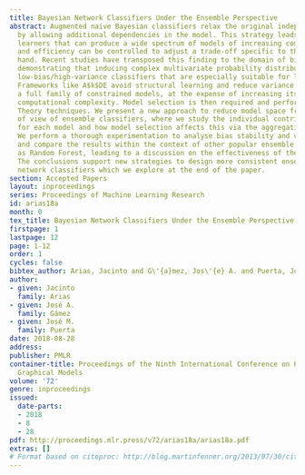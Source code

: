 ```yaml
---
title: Bayesian Network Classifiers Under the Ensemble Perspective
abstract: Augmented naive Bayesian classifiers relax the original independence assumption
  by allowing additional dependencies in the model. This strategy leads to parametrized
  learners that can produce a wide spectrum of models of increasing complexity. Expressiveness
  and efficiency can be controlled to adjust a trade-off specific to the problem at
  hand. Recent studies have transposed this finding to the domain of bias and variance,
  demonstrating that inducing complex multivariate probability distributions produces
  low-bias/high-variance classifiers that are especially suitable for large data domains.
  Frameworks like A$k$DE avoid structural learning and reduce variance by averaging
  a full family of constrained models, at the expense of increasing its spatial and
  computational complexity. Model selection is then required and performed using Information
  Theory techniques. We present a new approach to reduce model space from the point
  of view of ensemble classifiers, where we study the individual contribution to error
  for each model and how model selection affects this via the aggregation process.
  We perform a thorough experimentation to analyse bias stability and variance reduction
  and compare the results within the context of other popular ensemble models such
  as Random Forest, leading to a discussion on the effectiveness of the previous approaches.
  The conclusions support new strategies to design more consistent ensemble Bayesian
  network classifiers which we explore at the end of the paper.
section: Accepted Papers
layout: inproceedings
series: Proceedings of Machine Learning Research
id: arias18a
month: 0
tex_title: Bayesian Network Classifiers Under the Ensemble Perspective
firstpage: 1
lastpage: 12
page: 1-12
order: 1
cycles: false
bibtex_author: Arias, Jacinto and G\'{a}mez, Jos\'{e} A. and Puerta, Jos\'{e} M.
author:
- given: Jacinto
  family: Arias
- given: José A.
  family: Gámez
- given: José M.
  family: Puerta
date: 2018-08-28
address: 
publisher: PMLR
container-title: Proceedings of the Ninth International Conference on Probabilistic
  Graphical Models
volume: '72'
genre: inproceedings
issued:
  date-parts:
  - 2018
  - 8
  - 28
pdf: http://proceedings.mlr.press/v72/arias18a/arias18a.pdf
extras: []
# Format based on citeproc: http://blog.martinfenner.org/2013/07/30/citeproc-yaml-for-bibliographies/
---
```

